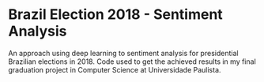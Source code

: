 # Brazil Election 2018 - Sentiment Analysis

An approach using deep learning to sentiment analysis for presidential Brazilian elections in 2018. Code used to get the achieved results in my final graduation project in Computer Science at Universidade Paulista.
